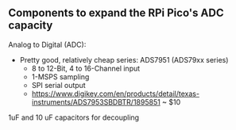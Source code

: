 ## Components to expand the RPi Pico's ADC capacity

Analog to Digital (ADC):
 - Pretty good, relatively cheap series: ADS7951 (ADS79xx series)
   - 8 to 12-Bit, 4 to 16-Channel input
   - 1-MSPS sampling
   - SPI serial output
   - https://www.digikey.com/en/products/detail/texas-instruments/ADS7953SBDBTR/1895851
   ~ $10

1uF and 10 uF capacitors for decoupling